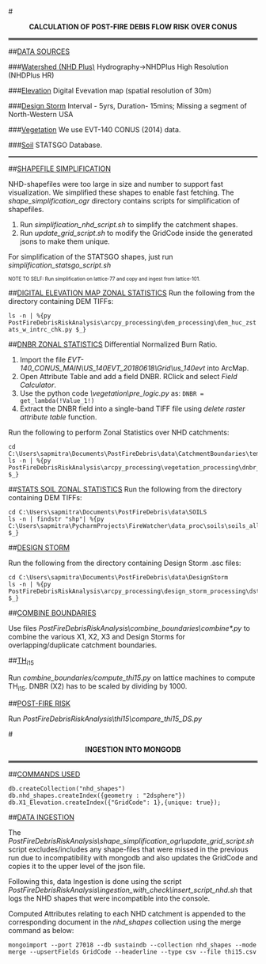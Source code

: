 #<b><center>CALCULATION OF POST-FIRE DEBIS FLOW RISK OVER CONUS</center></b>
<hr style="border:2px solid gray">

##<u>DATA SOURCES</u>

###[Watershed (NHD Plus)](https://apps.nationalmap.gov/downloader/#/)
Hydrography->NHDPlus High Resolution (NHDPlus HR)

###[Elevation](https://apps.nationalmap.gov/downloader/#/)
Digital Evevation map (spatial resolution of 30m)

###[Design Storm](https://hdsc.nws.noaa.gov/hdsc/pfds/pfds_gis.html)
Interval - 5yrs, Duration- 15mins; Missing a segment of North-Western USA

###[Vegetation](https://landfire.gov/version_download.php#)
We use EVT-140 CONUS (2014) data.

###[Soil](https://water.usgs.gov/GIS/metadata/usgswrd/XML/ussoils.xml#stdorder)
STATSGO Database.

<hr style="border:0.5px solid gray">

##<u>SHAPEFILE SIMPLIFICATION</u>

NHD-shapefiles were too large in size and number to support fast visualization. We simplified these shapes to enable fast 
fetching. The *shape_simplification_ogr* directory contains scripts for simplification of shapefiles. 

1) Run *simplification_nhd_script.sh* to simplify the catchment shapes.
2) Run *update_grid_script.sh* to modify the GridCode inside the generated jsons to make them unique.

For simplification of the STATSGO shapes, just run *simplification_statsgo_script.sh*

<sub><sub>NOTE TO SELF: Run simplification on lattice-77 and copy and ingest from lattice-101.</sub></sub>

##<u>DIGITAL ELEVATION MAP ZONAL STATISTICS</u>
Run the following from the directory containing DEM TIFFs:

```ls -n | %{py  PostFireDebrisRiskAnalysis\arcpy_processing\dem_processing\dem_huc_zstats_w_intrc_chk.py $_}```

##<u>DNBR ZONAL STATISTICS</u>
Differential Normalized Burn Ratio. 

1) Import the file *EVT-140_CONUS_MAIN\US_140EVT_20180618\Grid\us_140evt* into ArcMap. 
2) Open Attribute Table and add a field DNBR. RClick and select *Field Calculator*. 
3) Use the python code *\vegetation\pre_logic.py* as: ```DNBR = get_lambda(!Value_1!)```
4) Extract the DNBR field into a single-band TIFF file using *delete raster attribute table* function.
   
Run the following to perform Zonal Statistics over NHD catchments:

```
cd C:\Users\sapmitra\Documents\PostFireDebris\data\CatchmentBoundaries\temp_shapefiles
ls -n | %{py PostFireDebrisRiskAnalysis\arcpy_processing\vegetation_processing\dnbr_zonal_stats_single.py $_}
```

##<u>STATS SOIL ZONAL STATISTICS</u>
Run the following from the directory containing DEM TIFFs:

```
cd C:\Users\sapmitra\Documents\PostFireDebris\data\SOILS
ls -n | findstr "shp"| %{py C:\Users\sapmitra\PycharmProjects\FireWatcher\data_proc\soils\soils_all_hucs_zonal_stats_single.py $_}
```


##<u>DESIGN STORM</u>

Run the following from the directory containing Design Storm .asc files:

```
cd C:\Users\sapmitra\Documents\PostFireDebris\data\DesignStorm
ls -n | %{py PostFireDebrisRiskAnalysis\arcpy_processing\design_storm_processing\dstorm_huc_zonal_intrc_chk_single.py $_}
```

##<u>COMBINE BOUNDARIES</u>

Use files *PostFireDebrisRiskAnalysis\combine_boundaries\combine\*.py* to combine the various X1, X2, X3 and 
Design Storms for overlapping/duplicate catchment boundaries.

##<u>TH<sub>i15</sub></u>

Run *combine_boundaries/compute_thi15.py* on lattice machines to compute TH<sub>i15</sub>. DNBR (X2) has to be scaled by dividing by 1000.

##<u>POST-FIRE RISK</u>

Run *PostFireDebrisRiskAnalysis\thi15\compare_thi15_DS.py*



#<b><center>INGESTION INTO MONGODB</center></b>
<hr style="border:2px solid gray">


##<u>COMMANDS USED</u>

```
db.createCollection("nhd_shapes")
db.nhd_shapes.createIndex({geometry : "2dsphere"})
db.X1_Elevation.createIndex({"GridCode": 1},{unique: true});
```
##<u>DATA INGESTION</u>

The *PostFireDebrisRiskAnalysis\shape_simplification_ogr\update_grid_script.sh* script excludes/includes any shape-files that
were missed in the previous run due to incompatibility with mongodb and also updates the GridCode and copies it to the upper level
of the json file. 

Following this, data Ingestion is done using the script *PostFireDebrisRiskAnalysis\ingestion_with_check\insert_script_nhd.sh* 
that logs the NHD shapes that were incompatible into the console. 


Computed Attributes relating to each NHD catchment is appended to the corresponding document in the *nhd_shapes* collection using the merge command as below:

```
mongoimport --port 27018 --db sustaindb --collection nhd_shapes --mode merge --upsertFields GridCode --headerline --type csv --file thi15.csv
```
